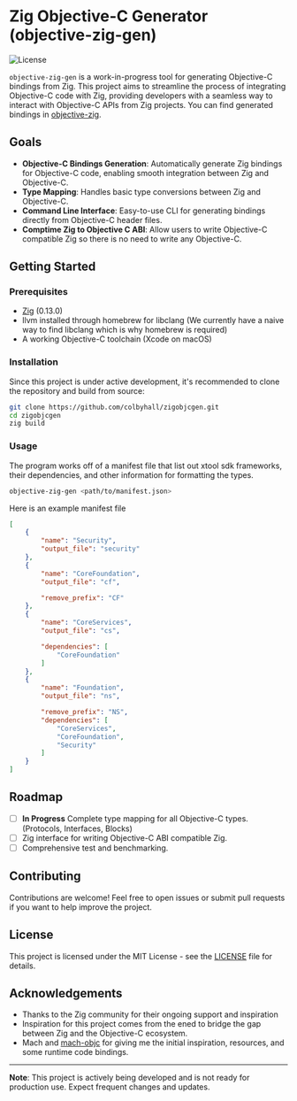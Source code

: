 # Zig Objective-C Generator (objective-zig-gen)

![License](https://img.shields.io/badge/license-MIT-blue.svg)

`objective-zig-gen` is a work-in-progress tool for generating Objective-C bindings from Zig. This project aims to streamline the process of integrating Objective-C code with Zig, providing developers with a seamless way to interact with Objective-C APIs from Zig projects. You can find generated bindings in [objective-zig](https://github.com/colbyhall/objective-zig).

## Goals

- **Objective-C Bindings Generation**: Automatically generate Zig bindings for Objective-C code, enabling smooth integration between Zig and Objective-C.
- **Type Mapping**: Handles basic type conversions between Zig and Objective-C.
- **Command Line Interface**: Easy-to-use CLI for generating bindings directly from Objective-C header files.
- **Comptime Zig to Objective C ABI**: Allow users to write Objective-C compatible Zig so there is no need to write any Objective-C.

## Getting Started

### Prerequisites

- [Zig](https://ziglang.org/) (0.13.0)
- llvm installed through homebrew for libclang (We currently have a naive way to find libclang which is why homebrew is required)
- A working Objective-C toolchain (Xcode on macOS)

### Installation

Since this project is under active development, it's recommended to clone the repository and build from source:

```bash
git clone https://github.com/colbyhall/zigobjcgen.git
cd zigobjcgen
zig build
```

### Usage

The program works off of a manifest file that list out xtool sdk frameworks, their dependencies, and other information for formatting the types.

```bash
objective-zig-gen <path/to/manifest.json>
```
Here is an example manifest file

```json
[
    {
        "name": "Security",
        "output_file": "security"
    },
    {
        "name": "CoreFoundation",
        "output_file": "cf",

        "remove_prefix": "CF"
    },
    {
        "name": "CoreServices",
        "output_file": "cs",

        "dependencies": [
            "CoreFoundation"
        ]
    },
    {
        "name": "Foundation",
        "output_file": "ns",

        "remove_prefix": "NS",
        "dependencies": [
            "CoreServices",
            "CoreFoundation",
            "Security"
        ]
    }
]
```

## Roadmap
- [ ] **In Progress** Complete type mapping for all Objective-C types. (Protocols, Interfaces, Blocks)
- [ ] Zig interface for writing Objective-C ABI compatible Zig.
- [ ] Comprehensive test and benchmarking.

## Contributing
Contributions are welcome! Feel free to open issues or submit pull requests if you want to help improve the project.

## License
This project is licensed under the MIT License - see the [LICENSE](LICENSE) file for details.

## Acknowledgements
- Thanks to the Zig community for their ongoing support and inspiration
- Inspiration for this project comes from the ened to bridge the gap between Zig and the Objective-C ecosystem.
- Mach and [mach-objc](https://github.com/hexops/mach-objc) for giving me the initial inspiration, resources, and some runtime code bindings.

---

**Note**: This project is actively being developed and is not ready for production use. Expect frequent changes and updates.
